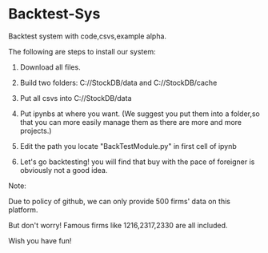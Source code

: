 # Backtest-Sys
Backtest system with code,csvs,example alpha.

The following are steps to install our system:

1. Download all files.

2. Build two folders: C://StockDB/data and C://StockDB/cache

3. Put all csvs into C://StockDB/data

4. Put ipynbs at where you want. (We suggest you put them into a folder,so that you can more easily manage them as there are more and more projects.)

5. Edit the path you locate "BackTestModule.py" in first cell of ipynb

6. Let's go backtesting! you will find that buy with the pace of foreigner is obviously not a good idea.


Note: 

Due to policy of github, we can only provide 500 firms' data on this platform. 

But don't worry! Famous firms like 1216,2317,2330 are all included. 

Wish you have fun!

